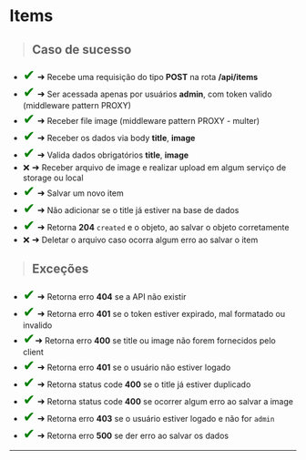 
# Items

> ## Caso de sucesso

- <span style='font-size:25px; color: green;'>&#10004;</span>
  <span style='font-size:16px;'>&#10140;</span> Recebe uma requisição do tipo **POST** na rota **/api/items**
- <span style='font-size:25px; color: green;'>&#10004;</span>
  <span style='font-size:16px;'>&#10140;</span> Ser acessada apenas por usuários **admin**, com token valido (middleware pattern PROXY)
- <span style='font-size:25px; color: green;'>&#10004;</span>
  <span style='font-size:16px;'>&#10140;</span> Receber file image (middleware pattern PROXY - multer)
- <span style='font-size:25px; color: green;'>&#10004;</span>
  <span style='font-size:16px;'>&#10140;</span> Receber os dados via body **title**, **image**
- <span style='font-size:25px; color: green;'>&#10004;</span>
  <span style='font-size:16px;'>&#10140;</span> Valida dados obrigatórios **title**, **image**
- <span style='font-size:15px;'>&#10060;</span>
  <span style='font-size:16px;'>&#10140;</span> Receber arquivo de image e realizar upload em algum serviço de storage ou local
- <span style='font-size:25px; color: green;'>&#10004;</span>
  <span style='font-size:16px;'>&#10140;</span> Salvar um novo item
- <span style='font-size:25px; color: green;'>&#10004;</span>
  <span style='font-size:16px;'>&#10140;</span> Não adicionar se o title já estiver na base de dados
- <span style='font-size:25px; color: green;'>&#10004;</span>
  <span style='font-size:16px;'>&#10140;</span> Retorna **204** `created` e o objeto, ao salvar o objeto corretamente
- <span style='font-size:15px;'>&#10060;</span>
  <span style='font-size:16px;'>&#10140;</span> Deletar o arquivo caso ocorra algum erro ao salvar o item

> ## Exceções

- <span style='font-size:25px; color: green;'>&#10004;</span>
  <span style='font-size:16px;'>&#10140;</span> Retorna erro **404** se a API não existir
- <span style='font-size:25px; color: green;'>&#10004;</span>
  <span style='font-size:16px;'>&#10140;</span> Retorna erro **401** se o token estiver expirado, mal formatado ou invalido
- <span style='font-size:25px; color: green;'>&#10004;</span><span style='font-size:16px;'>&#10140;</span> Retorna erro **400** se title ou image não forem fornecidos pelo client
- <span style='font-size:25px; color: green;'>&#10004;</span>
  <span style='font-size:16px;'>&#10140;</span> Retorna erro **401** se o usuário não estiver logado
- <span style='font-size:25px; color: green;'>&#10004;</span>
  <span style='font-size:16px;'>&#10140;</span> Retorna status code **400** se o title já estiver duplicado
- <span style='font-size:25px; color: green;'>&#10004;</span>
  <span style='font-size:16px;'>&#10140;</span> Retorna status code **400** se ocorrer algum erro ao salvar a image
- <span style='font-size:25px; color: green;'>&#10004;</span>
  <span style='font-size:16px;'>&#10140;</span> Retorna erro **403** se o usuário estiver logado e não for `admin`
- <span style='font-size:25px; color: green;'>&#10004;</span>
  <span style='font-size:16px;'>&#10140;</span> Retorna erro **500** se der erro ao salvar os dados

-----------------------------------------------------------------------------------------------